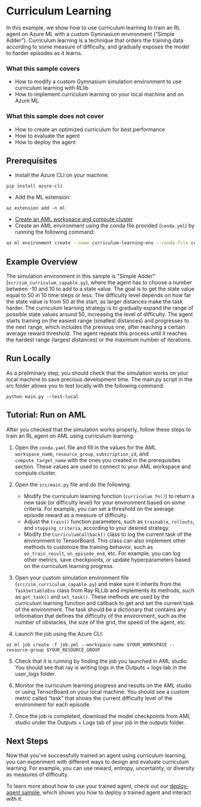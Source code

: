 # Curriculum Learning

In this example, we show how to use curriculum learning to train an RL agent on Azure ML with a custom Gymnasium environment (“Simple Adder”). Curriculum learning is a technique that orders the training data according to some measure of difficulty, and gradually exposes the model to harder episodes as it learns.

### What this sample covers
- How to modify a custom Gymnasium simulation environment to use curriculum learning with RLlib
- How to implement curriculum learning on your local machine and on Azure ML

### What this sample does not cover
- How to create an optimized curriculum for best performance
- How to evaluate the agent
- How to deploy the agent

## Prerequisites

- Install the Azure CLI on your machine:
```
pip install azure-cli
```
- Add the ML extension:
```
az extension add -n ml
```
- [Create an AML workspace and compute cluster](https://azure.github.io/plato/#create-azure-resources)
- Create an AML environment using the conda file provided (``conda.yml``) by running the following command:
```bash
az ml environment create --name curriculum-learning-env --conda-file conda.yml --image mcr.microsoft.com/azureml/openmpi4.1.0-ubuntu20.04 --resource-group $YOUR_RESOURCE_GROUP --workspace-name $YOUR_WORKSPACE
```

## Example Overview
The simulation environment in this sample is "Simple Adder" (`scr/sim_curriculum_capable.py`), where the agent has to choose a number between -10 and 10 to add to a state value. The goal is to get the state value equal to 50 in 10 time steps or less. The difficulty level depends on how far the state value is from 50 at the start, as larger distances make the task harder. The curriculum learning strategy is to gradually expand the range of possible state values around 50, increasing the level of difficulty. The agent starts training on the easiest range (smallest distances) and progresses to the next range, which includes the previous one, after reaching a certain average reward threshold. The agent repeats this process until it reaches the hardest range (largest distances) or the maximum number of iterations.

## Run Locally
As a preliminary step, you should check that the simulation works on your local machine to save precious development time. The main.py script in the src folder allows you to test locally with the following command:

```
python main.py --test-local
```

## Tutorial: Run on AML
After you checked that the simulation works properly, follow these steps to train an RL agent on AML using curriculum learning:

1. Open the `conda.yaml` file and fill in the values for the AML `workspace_name`, `resource_group`, `subscription_id`, and `compute_target_name` with the ones you created in the prerequisites section. These values are used to connect to your AML workspace and compute cluster.

2. Open the `src/main.py` file and do the following:
    - Modify the curriculum learning function (`curriculum_fn()`) to return a new task (or difficulty level) for your environment based on some criteria. For example, you can set a threshold on the average episode reward as a measure of difficulty.
    - Adjust the `train()` function parameters, such as `trainable`, `rollouts`, and `stopping_criteria`, according to your desired strategy.
    - Modify the `CurriculumCallback()` class to log the current task of the environment to TensorBoard. This class can also implement other methods to customize the training behavior, such as `on_train_result`, `on_episode_end`, etc. For example, you can log other metrics, save checkpoints, or update hyperparameters based on the curriculum learning progress.

3. Open your custom simulation environment file (`src/sim_curriculum_capable.py`) and make sure it inherits from the `TaskSettableEnv` class from Ray RLLib and implements its methods, such as `get_task()` and `set_task()`. These methods are used by the curriculum learning function and callback to get and set the current task of the environment. The task should be a dictionary that contains any information that defines the difficulty of the environment, such as the number of obstacles, the size of the grid, the speed of the agent, etc.

4. Launch the job using the Azure CLI:
```
az ml job create -f job.yml --workspace-name $YOUR_WORKSPACE --resource-group $YOUR_RESOURCE_GROUP
```

5. Check that it is running by finding the job you launched in AML studio. You should see that ray is writing logs in the Outputs + logs tab in the user_logs folder.

6. Monitor the curriculum learning progress and results on the AML studio or using TensorBoard on your local machine. You should see a custom metric called “task” that shows the current difficulty level of the environment for each episode.

7. Once the job is completed, download the model checkpoints from AML studio under the Outputs + Logs tab of your job in the outputs folder.

## Next Steps
Now that you've successfully trained an agent using curriculum learning, you can experiment with different ways to design and evaluate curriculum learning. For example, you can use reward, entropy, uncertainty, or diversity as measures of difficulty.

To learn more about how to use your trained agent, check out our [deploy-agent sample](https://github.com/Azure/plato/tree/main/examples/deploy-agent), which shows you how to deploy a trained agent and interact with it.
